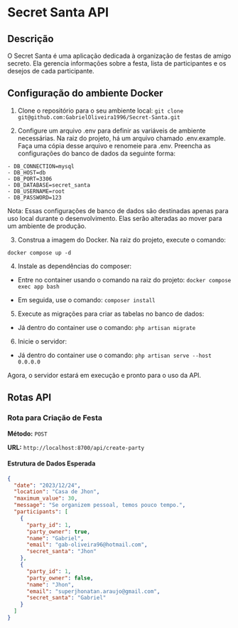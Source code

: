 # Secret Santa API

## Descrição

O Secret Santa é uma aplicação dedicada à organização de festas de amigo secreto. Ela gerencia informações sobre a festa, lista de participantes e os desejos de cada participante.

## Configuração do ambiente Docker

1. Clone o repositório para o seu ambiente local: 
```git clone git@github.com:GabrielOliveira1996/Secret-Santa.git```

2. Configure um arquivo .env para definir as variáveis de ambiente necessárias. Na raiz do projeto, há um arquivo chamado .env.example. Faça uma cópia desse arquivo e renomeie para .env. Preencha as configurações do banco de dados da seguinte forma:
```
- DB_CONNECTION=mysql
- DB_HOST=db
- DB_PORT=3306
- DB_DATABASE=secret_santa
- DB_USERNAME=root
- DB_PASSWORD=123
```
Nota: Essas configurações de banco de dados são destinadas apenas para uso local durante o desenvolvimento. Elas serão alteradas ao mover para um ambiente de produção.

3. Construa a imagem do Docker. Na raiz do projeto, execute o comando:

```docker compose up -d```

4. Instale as dependências do composer:

- Entre no container usando o comando na raiz do projeto:
```docker compose exec app bash```

- Em seguida, use o comando: 
```composer install```

5. Execute as migrações para criar as tabelas no banco de dados:

- Já dentro do container use o comando: 
```php artisan migrate```

6. Inicie o servidor:

- Já dentro do container use o comando: 
```php artisan serve --host 0.0.0.0```

Agora, o servidor estará em execução e pronto para o uso da API.

## Rotas API

### Rota para Criação de Festa

**Método:** `POST`

**URL:** `http://localhost:8700/api/create-party`

#### Estrutura de Dados Esperada

```json
{
  "date": "2023/12/24",
  "location": "Casa de Jhon",
  "maximum_value": 30,
  "message": "Se organizem pessoal, temos pouco tempo.",
  "participants": [
    {
      "party_id": 1,
      "party_owner": true,
      "name": "Gabriel",
      "email": "gab-oliveira96@hotmail.com",
      "secret_santa": "Jhon"
    },
    {
      "party_id": 1,
      "party_owner": false,
      "name": "Jhon",
      "email": "superjhonatan.araujo@gmail.com",
      "secret_santa": "Gabriel"
    }
  ]
}
